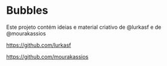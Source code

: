 # Bubbles

Este projeto contém ideias e material criativo de @lurkasf e de @mourakassios

https://github.com/lurkasf

https://github.com/mourakassios
